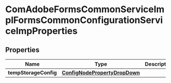 

# ComAdobeFormsCommonServiceImplFormsCommonConfigurationServiceImpProperties

## Properties

Name | Type | Description | Notes
------------ | ------------- | ------------- | -------------
**tempStorageConfig** | [**ConfigNodePropertyDropDown**](ConfigNodePropertyDropDown.md) |  |  [optional]



